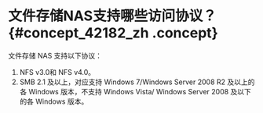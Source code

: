 # 文件存储NAS支持哪些访问协议？ {#concept_42182_zh .concept}

文件存储 NAS 支持以下协议：

1.  NFS v3.0和 NFS v4.0。
2.  SMB 2.1 及以上，对应支持 Windows 7/Windows Server 2008 R2 及以上的各 Windows 版本，不支持 Windows Vista/ Windows Server 2008 及以下的各 Windows 版本。

